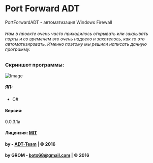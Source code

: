 # Port Forward ADT

PortForwardADT - автоматизация Windows Firewall


###### Нам в проекте очень часто приходилось открывать или закрывать порты и со временем это очень надоело и захотелось, как то это автоматизировать. Именно поэтому мы решили написать данную программу.




### Скриншот программы:
![Image](https://pp.vk.me/c633826/v633826017/28133/1WsdsUj-34c.jpg)


##### ЯП:
 - С#



#### Версия:
0.0.3.1a

#### Лицензия: [MIT](http://adt-team.com/soft_licensy.txt)


#### by - [ADT-Team](http://adt-team.com) | &copy; 2016
#### by GROM - botx68@gmail.com | &copy; 2016


